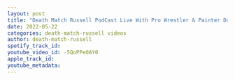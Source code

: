 ```yaml
---
layout: post
title: "Death Match Russell PodCast Live With Pro Wrestler & Painter Dave Cole Aka Davey Painting"
date: 2022-05-22
categories: death-match-russell videos
author: death-match-russell
spotify_track_id: 
youtube_video_id: -5QoPPeOAY0
apple_track_id: 
youtube_metadata: 
---
```

